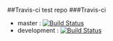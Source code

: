 ##Travis-ci test repo
###Travis-ci
- master : [![Build Status](https://travis-ci.org/mkurone/test2.svg?branch=master)](https://travis-ci.org/mkurone/test2)
- development : [![Build Status](https://travis-ci.org/mkurone/test2.svg?branch=development)](https://travis-ci.org/mkurone/test2)
